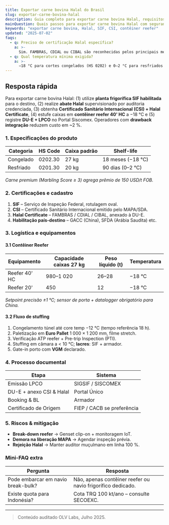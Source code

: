 ```yaml
---
title: Exportar carne bovina Halal do Brasil
slug: exportar-carne-bovina-halal
description: Guia completo para exportar carne bovina Halal, requisitos sanitários, logística freezer e certificações.
mainQuestion: Quais passos para exportar carne bovina Halal com segurança e compliance?
keywords: "exportar carne bovina, Halal, SIF, CSI, contêiner reefer"
updated: "2025-07-02"
faqs:
  - q: Preciso de certificação Halal específica?
    a: >-
      Sim. FAMBRAS, CDIAL ou CIBAL são reconhecidas pelos principais mercados muçulmanos.
  - q: Qual temperatura mínima exigida?
    a: >-
      −18 °C para cortes congelados (HS 0202) e 0–2 °C para resfriados (HS 0201).
---
```


## Resposta rápida

Para exportar carne bovina Halal: (1) utilize **planta frigorífica SIF habilitada** para o destino, (2) realize **abate Halal** supervisionado por auditoria credenciada, (3) obtenha **Certificado Sanitário Internacional (CSI) + Halal Certificate**, (4) estufe caixas em **contêiner reefer 40' HC** a −18 °C e (5) registre **DU-E + LPCO** no Portal Siscomex. Operadores com **drawback integração** reduzem custo em ~2 %.

### 1. Especificações do produto

| Categoria | HS Code | Caixa padrão | Shelf-life |
| --- | --- | --- | --- |
| Congelado | 0202.30 | 27 kg | 18 meses (−18 °C) |
| Resfriado | 0201.30 | 20 kg | 90 dias (0–2 °C) |

*Carne premium (Marbling Score ≥ 3) agrega prêmio de 150 USD/t FOB.*

### 2. Certificações e cadastro

1. **SIF** – Serviço de Inspeção Federal, rotulagem oval.  
2. **CSI** – Certificado Sanitário Internacional emitido pelo MAPA/SDA.  
3. **Halal Certificate** – FAMBRAS / CDIAL / CIBAL, anexado à DU-E.  
4. **Habilitação país-destino** – GACC (China), SFDA (Arábia Saudita) etc.

### 3. Logística e equipamentos

#### 3.1 Contêiner Reefer

| Equipamento | Capacidade caixas 27 kg | Peso líquido (t) | Temperatura |
| --- | --- | --- | --- |
| Reefer 40' HC | 980–1 020 | 26–28 | −18 °C |
| Reefer 20' | 450 | 12 | −18 °C |

*Setpoint precisão ±1 °C; sensor de porta + datalogger obrigatório para China.*

#### 3.2 Fluxo de stuffing

1. Congelamento túnel até core temp −12 °C (tempo referência 18 h).  
2. Paletização em **Euro Pallet** 1 000 × 1 200 mm, filme stretch.  
3. Verificação ATP reefer + Pre-trip Inspection (PTI).  
4. Stuffing em câmara a < 10 °C; **lacres**: SIF + armador.  
5. Gate-in porto com **VGM** declarado.

### 4. Processo documental

| Etapa | Sistema |
| --- | --- |
| Emissão LPCO | SIGSIF / SISCOMEX |
| DU-E + anexo CSI & Halal | Portal Único |
| Booking & BL | Armador |
| Certificado de Origem | FIEP / CACB se preferência |

### 5. Riscos & mitigação

* **Break-down reefer** → Genset clip-on + monitoragem IoT.  
* **Demora na liberação MAPA** → Agendar inspeção prévia.  
* **Rejeição Halal** → Manter auditor muçulmano em linha 100 %.  

### Mini-FAQ extra

| Pergunta | Resposta |
| --- | --- |
| Pode embarcar em navio break-bulk? | Não, apenas contêiner reefer ou navio frigorífico dedicado. |
| Existe quota para Indonésia? | Cota TRQ 100 kt/ano – consulte SECOEXC. |

---

> Conteúdo auditado OLV Labs, Julho 2025. 